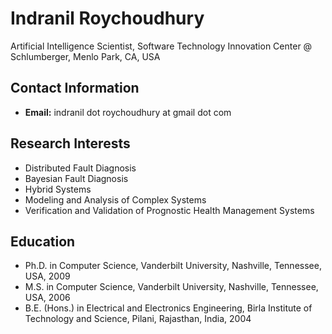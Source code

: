 # Indranil Roychoudhury
Artificial Intelligence Scientist, Software Technology Innovation Center @ Schlumberger, Menlo Park, CA, USA

## Contact Information
* **Email:** indranil dot roychoudhury at gmail dot com

## Research Interests
* Distributed Fault Diagnosis
* Bayesian Fault Diagnosis
* Hybrid  Systems
* Modeling and Analysis of Complex Systems
* Verification and Validation of Prognostic Health Management Systems 

## Education
* Ph.D. in Computer Science, Vanderbilt University, Nashville, Tennessee, USA, 2009
* M.S. in Computer Science, Vanderbilt University, Nashville, Tennessee, USA, 2006
* B.E. (Hons.) in Electrical and Electronics Engineering, Birla Institute of Technology and Science, Pilani, Rajasthan, India, 2004
